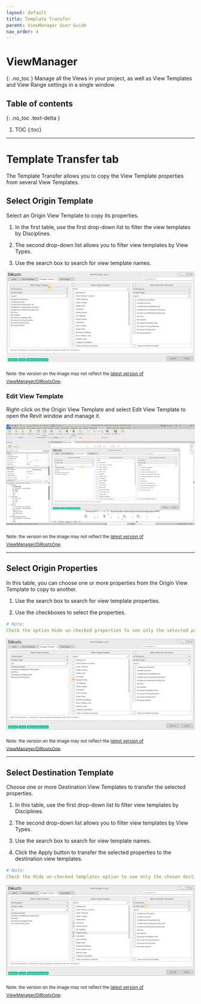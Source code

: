 ```yaml
---
layout: default
title: Template Transfer
parent: ViewManager User Guide
nav_order: 4
---
```


# ViewManager
{: .no_toc }
Manage all the Views in your project, as well as View Templates and View Range settings in a single window.
## Table of contents
{: .no_toc .text-delta }

1. TOC
{:toc}

---

# Template Transfer tab

The Template Transfer allows you to copy the View Template properties from several View Templates.

## Select Origin Template

Select an Origin View Template to copy its properties.

1. In the first table, use the first drop-down list to filter the view templates by Disciplines.

2. The second drop-down list allows you to filter view templates by View Types.

3. Use the search box to search for view template names.

![Selecting Origin View Template](../../../assets\images\ViewManager\VM-Tt-Origin.gif)

<sub>Note: the version on the image may not reflect the [latest version of ViewManager/DiRootsOne](https://diroots.com/revit-plugins/dirootsone/).</sub>

### Edit View Template

Right-click on the Origin View Template and select Edit View Template to open the Revit window and manage it.

![Edit View Template](../../../assets\images\ViewManager\VM-Tt-Edit.gif)

<sub>Note: the version on the image may not reflect the [latest version of ViewManager/DiRootsOne](https://diroots.com/revit-plugins/dirootsone/).</sub>

---

## Select Origin Properties

In this table, you can choose one or more properties from the Origin View Template to copy to another.

1. Use the search box to search for view template properties.

2. Use the checkboxes to select the properties.

```yaml
# Note:  
Check the option Hide un-checked properties to see only the selected properties.
```

![Selecting Origin Properties](../../../assets\images\ViewManager\VM-Tt-Properties.gif)

<sub>Note: the version on the image may not reflect the [latest version of ViewManager/DiRootsOne](https://diroots.com/revit-plugins/dirootsone/).</sub>

---

## Select Destination Template

Choose one or more Destination View Templates to transfer the selected properties.

1. In this table, use the first drop-down list to filter view templates by Disciplines.

2. The second drop-down list allows you to filter view templates by View Types.

3. Use the search box to search for view template names.

4. Click the Apply button to transfer the selected properties to the destination view templates.

```yaml
# Note:  
Check the Hide un-checked templates option to see only the chosen destination view templates.
```

![Selecting Destination View Templates](../../../assets\images\ViewManager\VM-Tt-Destination.gif)

<sub>Note: the version on the image may not reflect the [latest version of ViewManager/DiRootsOne](https://diroots.com/revit-plugins/dirootsone/).</sub>